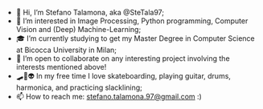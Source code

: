 - 👋 Hi, I’m Stefano Talamona, aka @SteTala97;
- 👾 I’m interested in Image Processing, Python programming, Computer Vision and (Deep) Machine-Learning;
- 🎓 I’m currently studying to get my Master Degree in Computer Science at Bicocca University in Milan;
- 💞️ I’m open to collaborate on any interesting project involving the interests mentioned above!
- 🛹🎸👽 In my free time I love skateboarding, playing guitar, drums, harmonica, and practicing slacklining;
- 📫 How to reach me: stefano.talamona.97@gmail.com :) 
